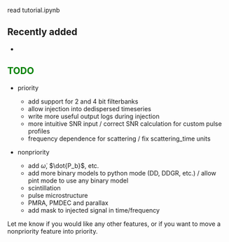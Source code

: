 read tutorial.ipynb

## Recently added 
  - 

## <font color='green'>TODO</font>
- priority
  - add support for 2 and 4 bit filterbanks
  - allow injection into dedispersed timeseries
  - write more useful output logs during injection
  - more intuitive SNR input / correct SNR calculation for custom pulse profiles
  - frequency dependence for scattering / fix scattering_time units

- nonpriority
  - add $\dot{\omega}$, $\dot{P_b}$, etc.
  - add more binary models to python mode (DD, DDGR, etc.) / allow pint mode to use any binary model
  - scintillation
  - pulse microstructure
  - PMRA, PMDEC and parallax
  - add mask to injected signal in time/frequency
 
Let me know if you would like any other features, or if you want to move a nonpriority feature into priority.

